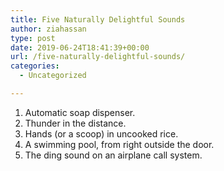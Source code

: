 ```yaml
---
title: Five Naturally Delightful Sounds
author: ziahassan
type: post
date: 2019-06-24T18:41:39+00:00
url: /five-naturally-delightful-sounds/
categories:
  - Uncategorized

---
```

  1. Automatic soap dispenser. 
  2. Thunder in the distance. 
  3. Hands (or a scoop) in uncooked rice. 
  4. A swimming pool, from right outside the door. 
  5. The ding sound on an airplane call system.